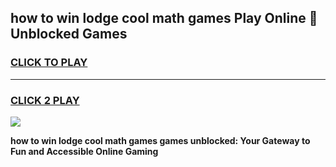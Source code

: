 
## how to win lodge cool math games Play Online 👋 Unblocked Games
<h3>
<a href="https://news.freeplayer.one?title=how_to_win_lodge_cool_math_games&ref=17CMG">CLICK TO PLAY</a></h3>
<hr>

<h3>
<a href="https://news.freeplayer.one?title=how_to_win_lodge_cool_math_games&ref=17CMG">CLICK 2 PLAY</a>
  
</h3>

<a href="https://news.freeplayer.one?title=how_to_win_lodge_cool_math_games&ref=17CMG/"><img src="https://clearcache.store/games.png"></a>


**how to win lodge cool math games games unblocked: Your Gateway to Fun and Accessible Online Gaming**

